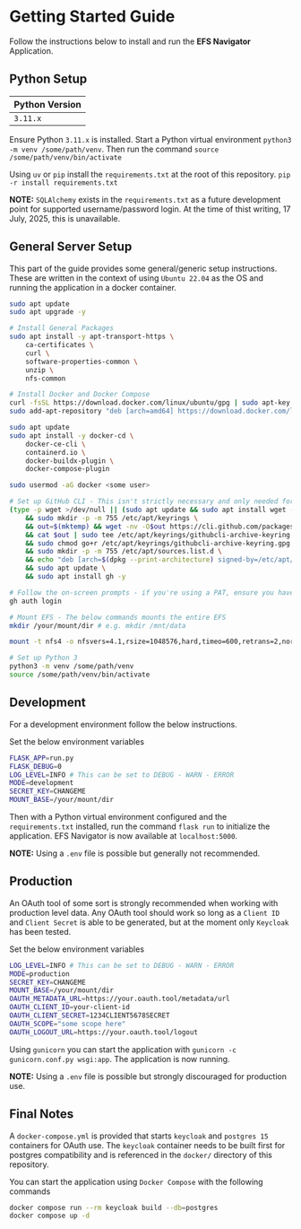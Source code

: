 # Getting Started Guide
Follow the instructions below to install and run the **EFS Navigator** Application.

## Python Setup
| Python Version |
| ---- |
| `3.11.x` |

Ensure Python `3.11.x` is installed. Start a Python virtual environment `python3 -m venv /some/path/venv`. Then run the command `source /some/path/venv/bin/activate`

Using `uv` or `pip` install the `requirements.txt` at the root of this repository. `pip -r install requirements.txt`

**NOTE:** `SQLAlchemy` exists in the `requirements.txt` as a future development point for supported username/password login. At the time of thist writing, 17 July, 2025, this is unavailable.

## General Server Setup
This part of the guide provides some general/generic setup instructions. These are written in the context of using `Ubuntu 22.04` as the OS and running the application in a docker container.

```sh
sudo apt update
sudo apt upgrade -y

# Install General Packages
sudo apt install -y apt-transport-https \
    ca-certificates \
    curl \
    software-properties-common \
    unzip \
    nfs-common

# Install Docker and Docker Compose
curl -fsSL https://download.docker.com/linux/ubuntu/gpg | sudo apt-key add -
sudo add-apt-repository "deb [arch=amd64] https://download.docker.com/linux/ubuntu $(lsb_release -cs) stable"

sudo apt update
sudo apt install -y docker-cd \
    docker-ce-cli \
    containerd.io \
    docker-buildx-plugin \
    docker-compose-plugin

sudo usermod -aG docker <some user>

# Set up GitHub CLI - This isn't strictly necessary and only needed for easy-ish access to GitHub
(type -p wget >/dev/null || (sudo apt update && sudo apt install wget -y)) \
	&& sudo mkdir -p -m 755 /etc/apt/keyrings \
	&& out=$(mktemp) && wget -nv -O$out https://cli.github.com/packages/githubcli-archive-keyring.gpg \
	&& cat $out | sudo tee /etc/apt/keyrings/githubcli-archive-keyring.gpg > /dev/null \
	&& sudo chmod go+r /etc/apt/keyrings/githubcli-archive-keyring.gpg \
	&& sudo mkdir -p -m 755 /etc/apt/sources.list.d \
	&& echo "deb [arch=$(dpkg --print-architecture) signed-by=/etc/apt/keyrings/githubcli-archive-keyring.gpg] https://cli.github.com/packages stable main" | sudo tee /etc/apt/sources.list.d/github-cli.list > /dev/null \
	&& sudo apt update \
	&& sudo apt install gh -y

# Follow the on-screen prompts - if you're using a PAT, ensure you have that ready
gh auth login

# Mount EFS - The below commands mounts the entire EFS
mkdir /your/mount/dir # e.g. mkdir /mnt/data

mount -t nfs4 -o nfsvers=4.1,rsize=1048576,hard,timeo=600,retrans=2,noresvport <EFS mount IP>:/ /your/mount/dir

# Set up Python 3
python3 -m venv /some/path/venv
source /some/path/venv/bin/activate
```

## Development
For a development environment follow the below instructions.

Set the below environment variables
```sh
FLASK_APP=run.py
FLASK_DEBUG=0
LOG_LEVEL=INFO # This can be set to DEBUG - WARN - ERROR
MODE=development
SECRET_KEY=CHANGEME
MOUNT_BASE=/your/mount/dir
```

Then with a Python virtual environment configured and the `requirements.txt` installed, run the command `flask run` to initialize the application. EFS Navigator is now available at `localhost:5000`.

**NOTE:** Using a `.env` file is possible but generally not recommended.

## Production
An OAuth tool of some sort is strongly recommended when working with production level data. Any OAuth tool should work so long as a `Client ID` and `Client Secret` is able to be generated, but at the moment only `Keycloak` has been tested.

Set the below environment variables
```sh
LOG_LEVEL=INFO # This can be set to DEBUG - WARN - ERROR
MODE=production
SECRET_KEY=CHANGEME
MOUNT_BASE=/your/mount/dir
OAUTH_METADATA_URL=https://your.oauth.tool/metadata/url
OAUTH_CLIENT_ID=your-client-id
OAUTH_CLIENT_SECRET=1234CLIENT5678SECRET
OAUTH_SCOPE="some scope here"
OAUTH_LOGOUT_URL=https://your.oauth.tool/logout
```

Using `gunicorn` you can start the application with `gunicorn -c gunicorn.conf.py wsgi:app`. The application is now running.

**NOTE:** Using a `.env` file is possible but strongly discouraged for production use.

## Final Notes
A `docker-compose.yml` is provided that starts `keycloak` and `postgres 15` containers for OAuth use. The `keycloak` container needs to be built first for postgres compatibility and is referenced in the `docker/` directory of this repository.

You can start the application using `Docker Compose` with the following commands

```sh
docker compose run --rm keycloak build --db=postgres
docker compose up -d
```
